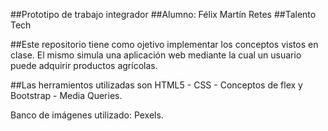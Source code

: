 ##Prototipo de trabajo integrador
##Alumno: Félix Martín Retes
##Talento Tech

##Este repositorio tiene como ojetivo implementar los conceptos vistos en clase. 
El mismo simula una aplicación web mediante la cual un usuario puede adquirir productos agrícolas.

##Las herramientos utilizadas son HTML5 - CSS - Conceptos de flex y Bootstrap - Media Queries.

Banco de imágenes utilizado: Pexels.
